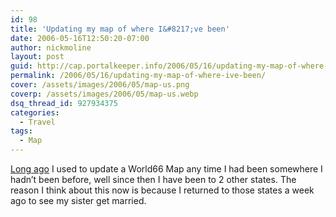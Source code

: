 ```yaml
---
id: 98
title: 'Updating my map of where I&#8217;ve been'
date: 2006-05-16T12:50:20-07:00
author: nickmoline
layout: post
guid: http://cap.portalkeeper.info/2006/05/16/updating-my-map-of-where-ive-been/
permalink: /2006/05/16/updating-my-map-of-where-ive-been/
cover: /assets/images/2006/05/map-us.png
coverp: /assets/images/2006/05/map-us.webp
dsq_thread_id: 927934375
categories:
  - Travel
tags:
  - Map
---
```

[Long ago](https://www.nick.pro/2004/04/11/updated-map/) I used to update a World66 Map any time I had been somewhere I hadn&#8217;t been before, well since then I have been to 2 other states. The reason I think about this now is because I returned to those states a week ago to see my sister get married.

<!--more-->

<amp-img src="{{ site.baseurl }}/assets/images/2006/05/map-us.webp" width="5175" height="3762" layout="responsive" lightbox>
  <amp-img fallback src="{{ site.baseurl }}/assets/images/2006/05/map-us.png" width="5175" height="3762" layout="responsive" lightbox></amp-img>
</amp-img>